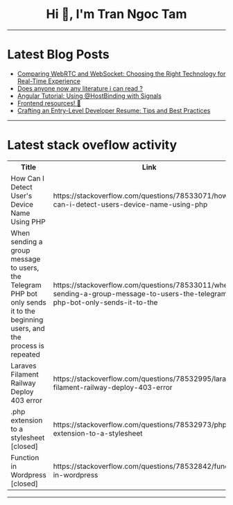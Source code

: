<h1 align="center">Hi 👋, I'm Tran Ngoc Tam</h1>

---

# Latest Blog Posts 
<!-- BLOG-POST-LIST:START -->
- [Comparing WebRTC and WebSocket: Choosing the Right Technology for Real-Time Experience](https://dev.to/arjunkava/comparing-webrtc-and-websocket-choosing-the-right-technology-for-real-time-experience-4ie9)
- [Does anyone now any literature i can read ?](https://dev.to/kenny_hoyte_fb798a6e1196f/does-anyone-now-any-literature-i-can-read--2g51)
- [Angular Tutorial: Using @HostBinding with Signals](https://dev.to/brianmtreese/angular-tutorial-using-hostbinding-with-signals-5b59)
- [Frontend resources! 🚀](https://dev.to/miguelrodriguezp99/frontend-resources-1dl4)
- [Crafting an Entry-Level Developer Resume: Tips and Best Practices](https://dev.to/bingecoder89/crafting-an-entry-level-developer-resume-tips-and-best-practices-2ie7)
<!-- BLOG-POST-LIST:END -->

---

# Latest stack oveflow activity
<table>
  <tr><th>Title</th><th>Link</th></tr>
  <!-- STACKOVERFLOW:START --><tr><td>How Can I Detect User&#39;s Device Name Using PHP</td><td>https://stackoverflow.com/questions/78533071/how-can-i-detect-users-device-name-using-php</td></tr><tr><td>When sending a group message to users, the Telegram PHP bot only sends it to the beginning users, and the process is repeated</td><td>https://stackoverflow.com/questions/78533011/when-sending-a-group-message-to-users-the-telegram-php-bot-only-sends-it-to-the</td></tr><tr><td>Laraves Filament Railway Deploy 403 error</td><td>https://stackoverflow.com/questions/78532995/laraves-filament-railway-deploy-403-error</td></tr><tr><td>.php extension to a stylesheet [closed]</td><td>https://stackoverflow.com/questions/78532973/php-extension-to-a-stylesheet</td></tr><tr><td>Function in Wordpress [closed]</td><td>https://stackoverflow.com/questions/78532842/function-in-wordpress</td></tr><!-- STACKOVERFLOW:END -->
</table>

---



